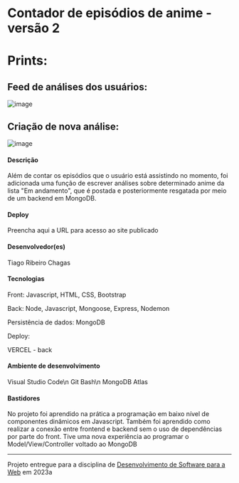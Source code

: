 # Contador de episódios de anime - versão 2

# Prints:

## Feed de análises dos usuários:
![image](https://github.com/trchagas/t3-sistemasweb/assets/49379007/f505a081-1d53-4902-93f5-11a25458947d)

## Criação de nova análise:
![image](https://github.com/trchagas/t3-sistemasweb/assets/49379007/240de5e7-8f0a-422d-99af-fba0e714991f)


#### Descrição

Além de contar os episódios que o usuário está assistindo no momento, foi adicionada uma função de escrever análises sobre determinado anime da lista "Em andamento", que é postada e posteriormente resgatada por meio de um backend em MongoDB.

#### Deploy

Preencha aqui a URL para acesso ao site publicado


#### Desenvolvedor(es)
Tiago Ribeiro Chagas


#### Tecnologias

Front:
Javascript, HTML, CSS, Bootstrap

Back:
Node, Javascript,  Mongoose, Express, Nodemon

Persistência de dados:
MongoDB

Deploy:

VERCEL - back

#### Ambiente de desenvolvimento

Visual Studio Code\n
Git Bash\n
MongoDB Atlas

#### Bastidores

No projeto foi aprendido na prática a programação em baixo nível de componentes dinâmicos em Javascript.
Também foi aprendido como realizar a conexão entre frontend e backend sem o uso de dependências por parte do front.
Tive uma nova experiência ao programar o Model/View/Controller voltado ao MongoDB

---
Projeto entregue para a disciplina de [Desenvolvimento de Software para a Web](http://github.com/andreainfufsm/elc1090-2023a) em 2023a
